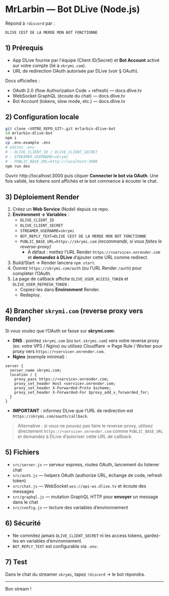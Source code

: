 # MrLarbin — Bot DLive (Node.js)

Répond à `!discord` par :

```
DLIVE CEST DE LA MERDE MON BOT FONCTIONNE
```

## 1) Prérequis

- App DLive fournie par l'équipe (Client ID/Secret) et **Bot Account** activé sur votre compte (lié à `skrymi.com`).
- URL de redirection OAuth autorisée par DLive (voir § OAuth).

Docs officielles :
- OAuth 2.0 (flow Authorization Code + refresh) — docs.dlive.tv
- WebSocket GraphQL (écoute du chat) — docs.dlive.tv
- Bot Account (tokens, slow mode, etc.) — docs.dlive.tv

## 2) Configuration locale

```bash
git clone <VOTRE_REPO_GIT>.git mrlarbin-dlive-bot
cd mrlarbin-dlive-bot
npm i
cp .env.example .env
# éditez .env
# - DLIVE_CLIENT_ID / DLIVE_CLIENT_SECRET
# - STREAMER_USERNAME=skrymi
# - PUBLIC_BASE_URL=http://localhost:3000
npm run dev
```
Ouvrir http://localhost:3000 puis cliquer **Connecter le bot via OAuth**. Une fois validé, les tokens sont affichés et le bot commence à écouter le chat.

## 3) Déploiement Render

1. Créez un **Web Service** (Node) depuis ce repo.
2. **Environment → Variables** :
   - `DLIVE_CLIENT_ID`
   - `DLIVE_CLIENT_SECRET`
   - `STREAMER_USERNAME=skrymi`
   - `BOT_REPLY_TEXT=DLIVE CEST DE LA MERDE MON BOT FONCTIONNE`
   - `PUBLIC_BASE_URL=https://skrymi.com` *(recommandé, si vous faites le reverse-proxy)*
     - À défaut : mettez l’URL Render `https://<service>.onrender.com` et **demandez à DLive** d’ajouter cette URL comme redirect.
3. Build/Start → Render lancera `npm start`.
4. Ouvrez `https://skrymi.com/auth` (ou l’URL Render `/auth`) pour compléter l’OAuth.
5. La page de callback affiche `DLIVE_USER_ACCESS_TOKEN` et `DLIVE_USER_REFRESH_TOKEN` :
   - Copiez-les dans **Environment** Render.
   - Redeploy.

## 4) Brancher `skrymi.com` (reverse proxy vers Render)

Si vous voulez que l’OAuth se fasse sur **skrymi.com**:

- **DNS** : pointez `skrymi.com` (ou `bot.skrymi.com`) vers votre reverse proxy (ex: votre VPS / Nginx) ou utilisez Cloudflare → Page Rule / Worker pour proxy vers `https://<service>.onrender.com`.
- **Nginx** (exemple minimal) :
```nginx
server {
  server_name skrymi.com;
  location / {
    proxy_pass https://<service>.onrender.com;
    proxy_set_header Host <service>.onrender.com;
    proxy_set_header X-Forwarded-Proto $scheme;
    proxy_set_header X-Forwarded-For $proxy_add_x_forwarded_for;
  }
}
```
- **IMPORTANT** : informez DLive que l’URL de redirection est `https://skrymi.com/oauth/callback`.

> Alternative : si vous ne pouvez pas faire le reverse-proxy, utilisez directement `https://<service>.onrender.com` comme `PUBLIC_BASE_URL` et demandez à DLive d’autoriser cette URL de callback.

## 5) Fichiers

- `src/server.js` — serveur express, routes OAuth, lancement du listener chat
- `src/auth.js` — helpers OAuth (authorize URL, échange de code, refresh token)
- `src/chat.js` — WebSocket `wss://api-ws.dlive.tv` et écoute des messages
- `src/graphql.js` — mutation GraphQL HTTP pour **envoyer** un message dans le chat
- `src/config.js` — lecture des variables d’environnement

## 6) Sécurité

- Ne commitez jamais `DLIVE_CLIENT_SECRET` ni les access tokens, gardez-les en variables d’environnement.
- `BOT_REPLY_TEXT` est configurable via `.env`.

## 7) Test

Dans le chat du streamer `skrymi`, tapez `!discord` → le bot répondra.

---

Bon stream !
